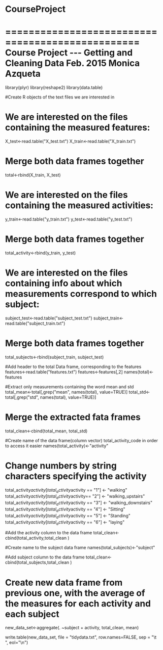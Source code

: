 # CourseProject
=================================================
Course Project  --- Getting and Cleaning Data
Feb. 2015
Monica Azqueta
=================================================
library(plyr)
library(reshape2)
library(data.table)

#Create R objects of the text files we are interested in
# We are interested on the files containing the measured features:
X_test<-read.table("X_test.txt")
X_train<-read.table("X_train.txt")
# Merge both data frames together
total<-rbind(X_train, X_test)

# We are interested on the files containing the measured activities:
y_train<-read.table("y_train.txt")
y_test<-read.table("y_test.txt")
# Merge both data frames together
total_activity<-rbind(y_train, y_test)


# We are interested on the files containing info about which measurements correspond to which subject:
subject_test<-read.table("subject_test.txt")
subject_train<-read.table("subject_train.txt")
# Merge both data frames together
total_subjects<-rbind(subject_train, subject_test)


#Add header to the total Data frame, corresponding to the features
features<-read.table("features.txt")
features<-features[,2]
names(total)<-features

#Extract only measurements containing the word mean and std
total_mean<-total[,grep("mean", names(total), value=TRUE)]
total_std<-total[,grep("std", names(total), value=TRUE)]

# Merge the extracted fata frames
total_clean<-cbind(total_mean, total_std)

#Create name of the data frame(column vector) total_activity_code in order to access it easier
names(total_activity)<-"activity"

# Change numbers by string characters specifying the activity
total_activity$activity[total_activity$activity == "1"] <- "walking"
total_activity$activity[total_activity$activity== "2"] <- "walking_upstairs"
total_activity$activity[total_activity$activity == "3"] <- "walking_downstairs"
total_activity$activity[total_activity$activity == "4"] <- "Sitting"
total_activity$activity[total_activity$activity == "5"] <- "Standing"
total_activity$activity[total_activity$activity == "6"] <- "laying"

#Add the activity column to the data frame
total_clean<-cbind(total_activity,total_clean )

#Create name to the subject data frame
names(total_subjects)<-"subject"

#Add subject column to the data frame
total_clean<-cbind(total_subjects,total_clean )

# Create new data frame from previous one, with the average of the measures for each activity and each subject
new_data_set<-aggregate(. ~subject + activity, total_clean, mean)

write.table(new_data_set, file = "tidydata.txt", row.names=FALSE, sep = "\t ", eol="\n")
